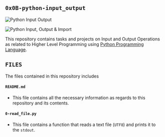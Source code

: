 ## `0x0B-python-input_output`

![Python Input Output](https://pynative.com/wp-content/uploads/2019/02/python_input_and_output.png)

![Python Input, Output & Import](https://www.tutsmake.com/wp-content/uploads/2020/02/Python-Type-Python-I-O-Input-Output-and-Import-Example.jpeg)

This repository contains tasks and projects on Input and Output Operations as related to Higher Level Programming using [Python Programming Language](https://en.wikipedia.org/wiki/Python_(programming_language)).

## `FILES`

The files contained in this repository includes

#### `README.md`
  - This file contains all the necessary information as regards to this repository and its contents.

#### `0-read_file.py`
  - This file contains a function that reads a text file (`UTF8`) and prints it to the `stdout`.
